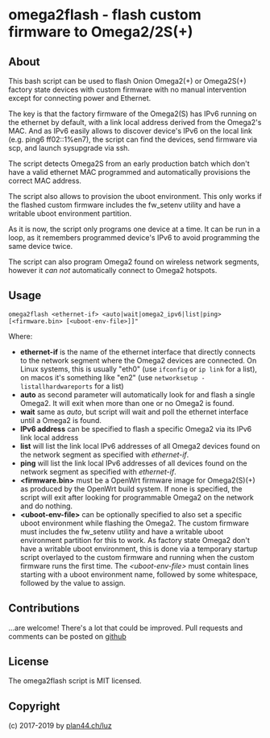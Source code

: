 # omega2flash - flash custom firmware to Omega2/2S(+)

## About

This bash script can be used to flash Onion Omega2(+) or Omega2S(+) factory state devices with custom firmware with no manual intervention except for connecting power and Ethernet.

The key is that the factory firmware of the Omega2(S) has IPv6 running on the ethernet by default, with a link local address derived from the Omega2's MAC. And as IPv6 easily allows to discover device's IPv6 on the local link (e.g. ping6 ff02::1%en7), the script can find the devices, send firmware via scp, and launch sysupgrade via ssh.

The script detects Omega2S from an early production batch which don't have a valid ethernet MAC programmed and automatically provisions the correct MAC address.

The script also allows to provision the uboot environment. This only works if the flashed custom firmware includes the fw_setenv utility and have a writable uboot environment partition.

As it is now, the script only programs one device at a time. It can be run in a loop, as it remembers programmed device's IPv6 to avoid programming the same device twice.

The script can also program Omega2 found on wireless network segments, however it *can not* automatically connect to Omega2 hotspots.

## Usage

    omega2flash <ethernet-if> <auto|wait|omega2_ipv6|list|ping> [<firmware.bin> [<uboot-env-file>]]"
    
Where:

- **ethernet-if** is the name of the ethernet interface that directly connects to the network segment where the Omega2 devices are connected. On Linux systems, this is usually "eth0" (use `ifconfig` or `ip link` for a list), on macos it's something like "en2" (use `networksetup -listallhardwareports` for a list)
- **auto** as second parameter will automatically look for and flash a single Omega2. It will exit when more than one or no Omega2 is found.
- **wait** same as *auto*, but script will wait and poll the ethernet interface until a Omega2 is found.
- **IPv6 address** can be specified to flash a specific Omega2 via its IPv6 link local address
- **list** will list the link local IPv6 addresses of all Omega2 devices found on the network segment as specified with *ethernet-if*.
- **ping** will list the link local IPv6 addresses of all devices found on the network segment as specified with *ethernet-if*.
- **\<firmware.bin\>** must be a OpenWrt firmware image for Omega2(S)(+) as produced by the OpenWrt build system. If none is specified, the script will exit after looking for programmable Omega2 on the network and do nothing.
- **\<uboot-env-file\>** can be optionally specified to also set a specific uboot environment while flashing the Omega2. The custom firmware must includes the fw_setenv utility and have a writable uboot environment partition for this to work. As factory state Omega2 don't have a writable uboot environment, this is done via a temporary startup script overlayed to the custom firmware and running when the custom firmware runs the first time.
The *\<uboot-env-file\>* must contain lines starting with a uboot environment name, followed by some whitespace, followed by the value to assign.

## Contributions

...are welcome! There's a lot that could be improved. Pull requests and comments can be posted on [github](https://github.com/plan44/omega2flash.git)

## License

The omega2flash script is MIT licensed.

## Copyright

(c) 2017-2019 by [plan44.ch/luz](https://plan44.ch)
